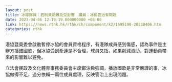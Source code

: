 ```yaml
---
layout: post
title: 冰球隊員：若削資助難免受影響　議員：冰協管治有問題
date: 2023-04-06 12:19:19.000000000 +08:00
link: https://news.rthk.hk/rthk/ch/component/k2/1695190-20230406.htm
categories: rthk
---
```


港協暨奧委會啟動暫停冰協的會員資格程序，有港隊成員感到傷感，認為事件是主辦方播錯國歌，但冰協受到牽連是不合理，球員又指，如果削減資助，對運動員帶來的影響難以避免。

立法會民政及文化體育事務委員會主席鄭泳舜強調，播放國歌是非常嚴謹的事，冰協做得不足，過分依賴一兩位成員處理，反映管治上出現問題。
